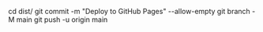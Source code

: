 cd dist/
git commit -m "Deploy to GitHub Pages" --allow-empty
git branch -M main
git push -u origin main
